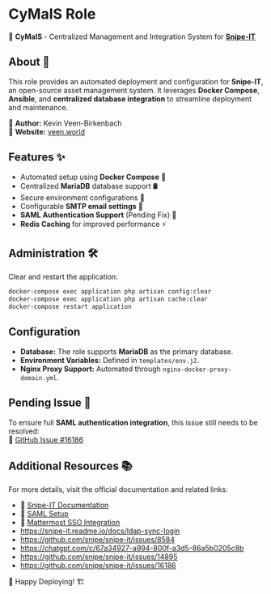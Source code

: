 # CyMaIS Role

🚀 **CyMaIS** - Centralized Management and Integration System for **[Snipe-IT](https://github.com/snipe/snipe-it)**

## About 📖
This role provides an automated deployment and configuration for **Snipe-IT**, an open-source asset management system. It leverages **Docker Compose**, **Ansible**, and **centralized database integration** to streamline deployment and maintenance.

👤 **Author:** Kevin Veen-Birkenbach  
🔗 **Website:** [veen.world](https://veen.world)

## Features ✨
- Automated setup using **Docker Compose** 🐳
- Centralized **MariaDB** database support 🛢️
- Secure environment configurations 🔐
- Configurable **SMTP email settings** 📧
- **SAML Authentication Support** (Pending Fix) 🔐
- **Redis Caching** for improved performance ⚡

## Administration 🛠️
Clear and restart the application:
```bash
docker-compose exec application php artisan config:clear
docker-compose exec application php artisan cache:clear
docker-compose restart application
```

## Configuration
- **Database:** The role supports **MariaDB** as the primary database.
- **Environment Variables:** Defined in `templates/env.j2`.
- **Nginx Proxy Support:** Automated through `nginx-docker-proxy-domain.yml`.

## Pending Issue 🚧
To ensure full **SAML authentication integration**, this issue still needs to be resolved:  
🔗 [GitHub Issue #16186](https://github.com/snipe/snipe-it/issues/16186)

## Additional Resources 📚
For more details, visit the official documentation and related links:
- 🔗 [Snipe-IT Documentation](https://snipe-it.readme.io/docs/ldap-sync-login)
- 🔗 [SAML Setup](https://snipe-it.readme.io/docs/saml)
- 🔗 [Mattermost SSO Integration](https://docs.mattermost.com/onboard/sso-saml-keycloak.html)
- https://snipe-it.readme.io/docs/ldap-sync-login
- https://github.com/snipe/snipe-it/issues/8584
- https://chatgpt.com/c/67a34927-a994-800f-a3d5-86a5b0205c8b
- https://github.com/snipe/snipe-it/issues/14895
- https://github.com/snipe/snipe-it/issues/16186

🚀 Happy Deploying! 🏗️
